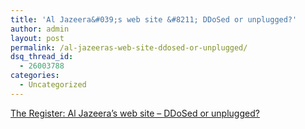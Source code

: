 ```yaml
---
title: 'Al Jazeera&#039;s web site &#8211; DDoSed or unplugged?'
author: admin
layout: post
permalink: /al-jazeeras-web-site-ddosed-or-unplugged/
dsq_thread_id:
  - 26003788
categories:
  - Uncategorized
---
```

[The Register: Al Jazeera&#8217;s web site &#8211; DDoSed or unplugged?][1]

 [1]: http://www.theregister.co.uk/content/6/29984.html "The Register: Al Jazeera's web site - DDoSed or unplugged?"